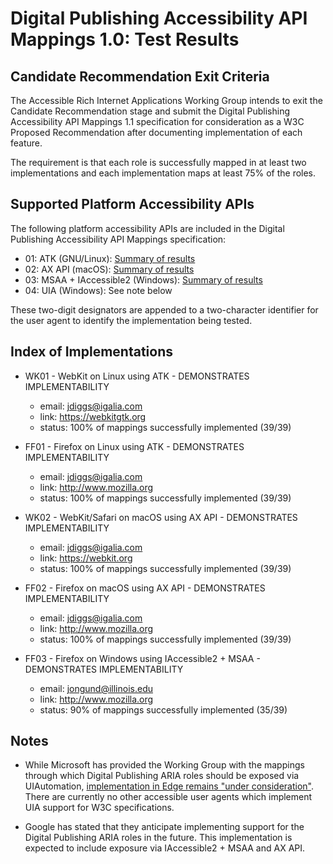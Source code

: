 Digital Publishing Accessibility API Mappings 1.0: Test Results
===============================================================

Candidate Recommendation Exit Criteria
--------------------------------------

The Accessible Rich Internet Applications Working Group intends to exit the
Candidate Recommendation stage and submit the Digital Publishing Accessibility
API Mappings 1.1 specification for consideration as a W3C Proposed Recommendation
after documenting implementation of each feature.

The requirement is that each role is successfully mapped in at least two implementations
and each implementation maps at least 75% of the roles.

Supported Platform Accessibility APIs
-------------------------------------

The following platform accessibility APIs are included in the Digital Publishing
Accessibility API Mappings specification:

* 01: ATK (GNU/Linux): [Summary of results](atk/all.html)
* 02: AX API (macOS): [Summary of results](axapi/all.html)
* 03: MSAA + IAccessible2 (Windows): [Summary of results](ia2/all.html)
* 04: UIA (Windows): See note below

These two-digit designators are appended to a two-character identifier for the
user agent to identify the implementation being tested.

Index of Implementations
------------------------

* WK01 - WebKit on Linux using ATK - DEMONSTRATES IMPLEMENTABILITY
  * email: jdiggs@igalia.com
  * link: <https://webkitgtk.org>
  * status: 100% of mappings successfully implemented (39/39)

* FF01 - Firefox on Linux using ATK - DEMONSTRATES IMPLEMENTABILITY
  * email: jdiggs@igalia.com
  * link: <http://www.mozilla.org>
  * status: 100% of mappings successfully implemented (39/39)

* WK02 - WebKit/Safari on macOS using AX API - DEMONSTRATES IMPLEMENTABILITY
  * email: jdiggs@igalia.com
  * link: <https://webkit.org>
  * status: 100% of mappings successfully implemented (39/39)

* FF02 - Firefox on macOS using AX API - DEMONSTRATES IMPLEMENTABILITY
  * email: jdiggs@igalia.com
  * link: <http://www.mozilla.org>
  * status: 100% of mappings successfully implemented (39/39)

* FF03 - Firefox on Windows using IAccessible2 + MSAA - DEMONSTRATES IMPLEMENTABILITY
  * email: jongund@illinois.edu
  * link: <http://www.mozilla.org>
  * status: 90% of mappings successfully implemented (35/39)

Notes
-----

* While Microsoft has provided the Working Group with the mappings through which
  Digital Publishing ARIA roles should be exposed via UIAutomation, [implementation
  in Edge remains "under consideration"](https://developer.microsoft.com/en-us/microsoft-edge/platform/status/digitalpublishingaccessibilityapimappings/).
  There are currently no other accessible user agents which implement UIA support
  for W3C specifications.

* Google has stated that they anticipate implementing support for the Digital Publishing
  ARIA roles in the future. This implementation is expected to include exposure via
  IAccessible2 + MSAA and AX API.


